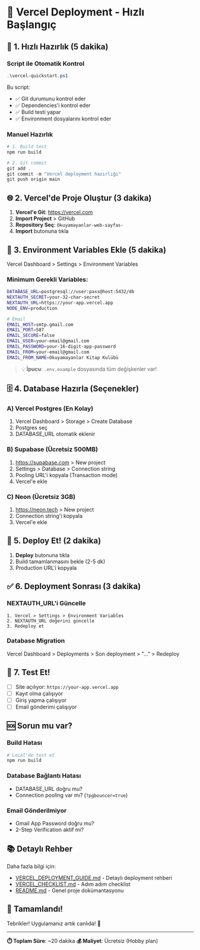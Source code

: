 # 🎯 Vercel Deployment - Hızlı Başlangıç

## 🚀 1. Hızlı Hazırlık (5 dakika)

### Script ile Otomatik Kontrol

```powershell
.\vercel-quickstart.ps1
```

Bu script:

- ✅ Git durumunu kontrol eder
- ✅ Dependencies'i kontrol eder
- ✅ Build testi yapar
- ✅ Environment dosyalarını kontrol eder

### Manuel Hazırlık

```powershell
# 1. Build test
npm run build

# 2. Git commit
git add .
git commit -m "Vercel deployment hazırlığı"
git push origin main
```

## 🌐 2. Vercel'de Proje Oluştur (3 dakika)

1. **Vercel'e Git**: https://vercel.com
2. **Import Project** > GitHub
3. **Repository Seç**: `Okuyamayanlar-web-sayfas-`
4. **Import** butonuna tıkla

## 🔐 3. Environment Variables Ekle (5 dakika)

Vercel Dashboard > Settings > Environment Variables

### Minimum Gerekli Variables:

```bash
DATABASE_URL=postgresql://user:pass@host:5432/db
NEXTAUTH_SECRET=your-32-char-secret
NEXTAUTH_URL=https://your-app.vercel.app
NODE_ENV=production

# Email
EMAIL_HOST=smtp.gmail.com
EMAIL_PORT=587
EMAIL_SECURE=false
EMAIL_USER=your-email@gmail.com
EMAIL_PASSWORD=your-16-digit-app-password
EMAIL_FROM=your-email@gmail.com
EMAIL_FROM_NAME=Okuyamayanlar Kitap Kulübü
```

> 💡 **İpucu**: `.env.example` dosyasında tüm değişkenler var!

## 🗄️ 4. Database Hazırla (Seçenekler)

### A) Vercel Postgres (En Kolay)

1. Vercel Dashboard > Storage > Create Database
2. Postgres seç
3. DATABASE_URL otomatik eklenir

### B) Supabase (Ücretsiz 500MB)

1. https://supabase.com > New project
2. Settings > Database > Connection string
3. Pooling URL'i kopyala (Transaction mode)
4. Vercel'e ekle

### C) Neon (Ücretsiz 3GB)

1. https://neon.tech > New project
2. Connection string'i kopyala
3. Vercel'e ekle

## 🎯 5. Deploy Et! (2 dakika)

1. **Deploy** butonuna tıkla
2. Build tamamlanmasını bekle (2-5 dk)
3. Production URL'i kopyala

## ✅ 6. Deployment Sonrası (3 dakika)

### NEXTAUTH_URL'i Güncelle

```
1. Vercel > Settings > Environment Variables
2. NEXTAUTH_URL değerini güncelle
3. Redeploy et
```

### Database Migration

Vercel Dashboard > Deployments > Son deployment > "..." > Redeploy

## 🧪 7. Test Et!

- [ ] Site açılıyor: `https://your-app.vercel.app`
- [ ] Kayıt olma çalışıyor
- [ ] Giriş yapma çalışıyor
- [ ] Email gönderimi çalışıyor

## 🆘 Sorun mu var?

### Build Hatası

```powershell
# Local'de test et
npm run build
```

### Database Bağlantı Hatası

- DATABASE_URL doğru mu?
- Connection pooling var mı? (`?pgbouncer=true`)

### Email Gönderilmiyor

- Gmail App Password doğru mu?
- 2-Step Verification aktif mi?

## 📚 Detaylı Rehber

Daha fazla bilgi için:

- [VERCEL_DEPLOYMENT_GUIDE.md](./VERCEL_DEPLOYMENT_GUIDE.md) - Detaylı deployment rehberi
- [VERCEL_CHECKLIST.md](./VERCEL_CHECKLIST.md) - Adım adım checklist
- [README.md](./README.md) - Genel proje dokümantasyonu

## 🎉 Tamamlandı!

Tebrikler! Uygulamanız artık canlıda! 🚀

---

**⏱️ Toplam Süre**: ~20 dakika
**💰 Maliyet**: Ücretsiz (Hobby plan)
